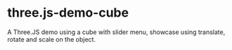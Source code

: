 # three.js-demo-cube
A Three.JS demo using a cube with slider menu, showcase using translate, rotate and scale on the object.
